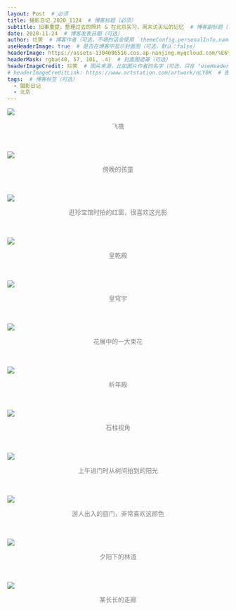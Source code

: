 ```yaml
---
layout: Post  # 必须
title: 摄影日记_2020_1124  # 博客标题（必须）
subtitle: 旧事重提，整理过去的照片 & 在北京实习，周末访天坛的记忆  # 博客副标题（可选）
date: 2020-11-24  # 博客发表日期（可选）
author: 烂笑  # 博客作者（可选，不填的话会使用 `themeConfig.personalInfo.name`）
useHeaderImage: true  # 是否在博客中显示封面图（可选，默认：false）
headerImage: https://assets-1304086516.cos.ap-nanjing.myqcloud.com/%E6%91%84%E5%BD%B1%E6%97%A5%E8%AE%B0_2020_%E5%A4%A9%E5%9D%9B/20201124_10.jpg  # 博客封面图（必须，即使上一项选了 false，因为图片也需要在首页显示）
headerMask: rgba(40, 57, 101, .4)  # 封面图遮罩（可选）
headerImageCredit: 烂笑  # 图片来源，比如图片作者的名字（可选，只在 "useHeaderImage: true" 时有效）
# headerImageCreditLink: https://www.artstation.com/artwork/nLY0K  # 图片来源的链接（可选，只在 "useHeaderImage: true" 时有效）
tags:  # 博客标签（可选）
  - 摄影日记
  - 北京
---
```

<img src="https://assets-1304086516.cos.ap-nanjing.myqcloud.com/%E6%91%84%E5%BD%B1%E6%97%A5%E8%AE%B0_2020_%E5%A4%A9%E5%9D%9B/20201124_1.jpg" style="max-height:75vh"/>
<p align="center" style="color:grey">飞檐</p> <br/><br/>  

<img src="https://assets-1304086516.cos.ap-nanjing.myqcloud.com/%E6%91%84%E5%BD%B1%E6%97%A5%E8%AE%B0_2020_%E5%A4%A9%E5%9D%9B/20201124_2.jpg" style="max-height:75vh"/>
<p align="center" style="color:grey">傍晚的孩童</p> <br/><br/>  

<img src="https://assets-1304086516.cos.ap-nanjing.myqcloud.com/%E6%91%84%E5%BD%B1%E6%97%A5%E8%AE%B0_2020_%E5%A4%A9%E5%9D%9B/20201124_3.jpg" style="max-height:75vh"/>
<p align="center" style="color:grey">逛珍宝馆时拍的红窗，很喜欢这光影</p> <br/><br/>  

<img src="https://assets-1304086516.cos.ap-nanjing.myqcloud.com/%E6%91%84%E5%BD%B1%E6%97%A5%E8%AE%B0_2020_%E5%A4%A9%E5%9D%9B/20201124_4.jpg" style="max-height:75vh"/>
<p align="center" style="color:grey">皇乾殿</p> <br/><br/>  

<img src="https://assets-1304086516.cos.ap-nanjing.myqcloud.com/%E6%91%84%E5%BD%B1%E6%97%A5%E8%AE%B0_2020_%E5%A4%A9%E5%9D%9B/20201124_5.jpg" style="max-height:75vh"/>
<p align="center" style="color:grey">皇穹宇</p> <br/><br/>  

<img src="https://assets-1304086516.cos.ap-nanjing.myqcloud.com/%E6%91%84%E5%BD%B1%E6%97%A5%E8%AE%B0_2020_%E5%A4%A9%E5%9D%9B/20201124_6.jpg" style="max-height:75vh"/>
<p align="center" style="color:grey">花展中的一大束花</p> <br/><br/>  

<img src="https://assets-1304086516.cos.ap-nanjing.myqcloud.com/%E6%91%84%E5%BD%B1%E6%97%A5%E8%AE%B0_2020_%E5%A4%A9%E5%9D%9B/20201124_7.jpg" style="max-height:75vh"/>
<p align="center" style="color:grey">祈年殿</p> <br/><br/>  

<img src="https://assets-1304086516.cos.ap-nanjing.myqcloud.com/%E6%91%84%E5%BD%B1%E6%97%A5%E8%AE%B0_2020_%E5%A4%A9%E5%9D%9B/20201124_8.jpg" style="max-height:75vh"/>
<p align="center" style="color:grey">石柱视角</p> <br/><br/>  

<img src="https://assets-1304086516.cos.ap-nanjing.myqcloud.com/%E6%91%84%E5%BD%B1%E6%97%A5%E8%AE%B0_2020_%E5%A4%A9%E5%9D%9B/20201124_9.jpg" style="max-height:75vh"/>
<p align="center" style="color:grey">上午进门时从树间拍到的阳光</p> <br/><br/>  

<img src="https://assets-1304086516.cos.ap-nanjing.myqcloud.com/%E6%91%84%E5%BD%B1%E6%97%A5%E8%AE%B0_2020_%E5%A4%A9%E5%9D%9B/20201124_10.jpg" style="max-height:75vh"/>
<p align="center" style="color:grey">游人出入的庭门，非常喜欢这颜色</p> <br/><br/>  

<img src="https://assets-1304086516.cos.ap-nanjing.myqcloud.com/%E6%91%84%E5%BD%B1%E6%97%A5%E8%AE%B0_2020_%E5%A4%A9%E5%9D%9B/20201124_11.jpg" style="max-height:75vh"/>
<p align="center" style="color:grey">夕阳下的林道</p> <br/><br/>  

<img src="https://assets-1304086516.cos.ap-nanjing.myqcloud.com/%E6%91%84%E5%BD%B1%E6%97%A5%E8%AE%B0_2020_%E5%A4%A9%E5%9D%9B/20201124_12.jpg" style="max-height:75vh"/>
<p align="center" style="color:grey">某长长的走廊</p> <br/><br/>  
